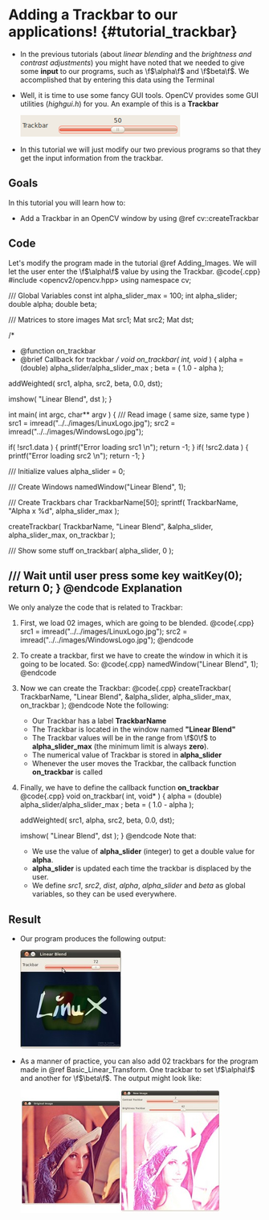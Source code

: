 Adding a Trackbar to our applications! {#tutorial_trackbar}
======================================

-   In the previous tutorials (about *linear blending* and the *brightness and contrast
    adjustments*) you might have noted that we needed to give some **input** to our programs, such
    as \f$\alpha\f$ and \f$beta\f$. We accomplished that by entering this data using the Terminal
-   Well, it is time to use some fancy GUI tools. OpenCV provides some GUI utilities (*highgui.h*)
    for you. An example of this is a **Trackbar**

    ![image](images/Adding_Trackbars_Tutorial_Trackbar.png)

-   In this tutorial we will just modify our two previous programs so that they get the input
    information from the trackbar.

Goals
-----

In this tutorial you will learn how to:

-   Add a Trackbar in an OpenCV window by using @ref cv::createTrackbar

Code
----

Let's modify the program made in the tutorial @ref Adding_Images. We will let the user enter the
\f$\alpha\f$ value by using the Trackbar.
@code{.cpp}
#include <opencv2/opencv.hpp>
using namespace cv;

/// Global Variables
const int alpha_slider_max = 100;
int alpha_slider;
double alpha;
double beta;

/// Matrices to store images
Mat src1;
Mat src2;
Mat dst;

/*
 * @function on_trackbar
 * @brief Callback for trackbar
 */
void on_trackbar( int, void* )
{
  alpha = (double) alpha_slider/alpha_slider_max ;
  beta = ( 1.0 - alpha );

  addWeighted( src1, alpha, src2, beta, 0.0, dst);

  imshow( "Linear Blend", dst );
}

int main( int argc, char** argv )
{
  /// Read image ( same size, same type )
  src1 = imread("../../images/LinuxLogo.jpg");
  src2 = imread("../../images/WindowsLogo.jpg");

  if( !src1.data ) { printf("Error loading src1 \n"); return -1; }
  if( !src2.data ) { printf("Error loading src2 \n"); return -1; }

  /// Initialize values
  alpha_slider = 0;

  /// Create Windows
  namedWindow("Linear Blend", 1);

  /// Create Trackbars
  char TrackbarName[50];
  sprintf( TrackbarName, "Alpha x %d", alpha_slider_max );

  createTrackbar( TrackbarName, "Linear Blend", &alpha_slider, alpha_slider_max, on_trackbar );

  /// Show some stuff
  on_trackbar( alpha_slider, 0 );

  /// Wait until user press some key
  waitKey(0);
  return 0;
}
@endcode
Explanation
-----------

We only analyze the code that is related to Trackbar:

1.  First, we load 02 images, which are going to be blended.
    @code{.cpp}
    src1 = imread("../../images/LinuxLogo.jpg");
    src2 = imread("../../images/WindowsLogo.jpg");
    @endcode
2.  To create a trackbar, first we have to create the window in which it is going to be located. So:
    @code{.cpp}
    namedWindow("Linear Blend", 1);
    @endcode
3.  Now we can create the Trackbar:
    @code{.cpp}
    createTrackbar( TrackbarName, "Linear Blend", &alpha_slider, alpha_slider_max, on_trackbar );
    @endcode
    Note the following:

    -   Our Trackbar has a label **TrackbarName**
    -   The Trackbar is located in the window named **"Linear Blend"**
    -   The Trackbar values will be in the range from \f$0\f$ to **alpha_slider_max** (the minimum
        limit is always **zero**).
    -   The numerical value of Trackbar is stored in **alpha_slider**
    -   Whenever the user moves the Trackbar, the callback function **on_trackbar** is called

4.  Finally, we have to define the callback function **on_trackbar**
    @code{.cpp}
    void on_trackbar( int, void* )
    {
     alpha = (double) alpha_slider/alpha_slider_max ;
     beta = ( 1.0 - alpha );

     addWeighted( src1, alpha, src2, beta, 0.0, dst);

     imshow( "Linear Blend", dst );
    }
    @endcode
    Note that:

    -   We use the value of **alpha_slider** (integer) to get a double value for **alpha**.
    -   **alpha_slider** is updated each time the trackbar is displaced by the user.
    -   We define *src1*, *src2*, *dist*, *alpha*, *alpha_slider* and *beta* as global variables,
        so they can be used everywhere.

Result
------

-   Our program produces the following output:

    ![image](images/Adding_Trackbars_Tutorial_Result_0.jpg)

-   As a manner of practice, you can also add 02 trackbars for the program made in @ref
    Basic_Linear_Transform. One trackbar to set \f$\alpha\f$ and another for \f$\beta\f$. The output might
    look like:

    ![image](images/Adding_Trackbars_Tutorial_Result_1.jpg)


